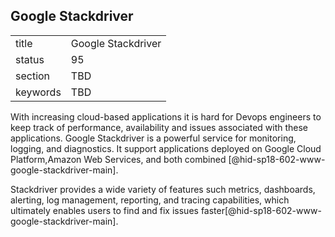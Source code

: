 ## Google Stackdriver


|          |                    |
| -------- | ------------------ |
| title    | Google Stackdriver |
| status   | 95                 |
| section  | TBD                |
| keywords | TBD                |



With increasing cloud-based applications it is hard for Devops engineers
to keep track of performance, availability and issues associated with
these applications. Google Stackdriver is a powerful service for
monitoring, logging, and diagnostics. It support applications deployed
on Google Cloud Platform,Amazon Web Services, and both combined
[@hid-sp18-602-www-google-stackdriver-main].

Stackdriver provides a wide variety of features such metrics,
dashboards, alerting, log management, reporting, and tracing
capabilities, which ultimately enables users to find and fix issues
faster[@hid-sp18-602-www-google-stackdriver-main].
